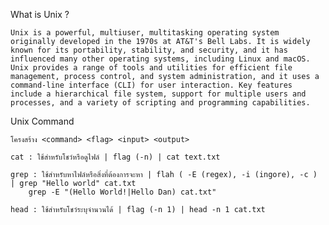 
What is Unix ?

	Unix is a powerful, multiuser, multitasking operating system originally developed in the 1970s at AT&T's Bell Labs. It is widely known for its portability, stability, and security, and it has influenced many other operating systems, including Linux and macOS. Unix provides a range of tools and utilities for efficient file management, process control, and system administration, and it uses a command-line interface (CLI) for user interaction. Key features include a hierarchical file system, support for multiple users and processes, and a variety of scripting and programming capabilities.


Unix Command

	โครงสร้าง <command> <flag> <input> <output>

	cat : ใช้สำหรับโชว์หรือดูไฟล์ | flag (-n) | cat text.txt 

	grep : ใช้สำหรับหาไฟล์หรือสิ่งที่ต้องการจะหา | flah ( -E (regex), -i (ingore), -c ) | grep "Hello world" cat.txt
		grep -E "(Hello World!|Hello Dan) cat.txt"

	head : ใช้สำหรับโชว์ระบุจำนวนได้ | flag (-n 1) | head -n 1 cat.txt